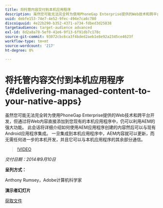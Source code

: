 ```yaml
---
title: 将托管内容交付到本机应用程序
description: 虽然您可能无法完全转为使用PhoneGap Enterprise提供的Web技术和跨平台开发，但通过将Web内容直接添加到您现有的本机应用程序中，仍可以利用AEM的强大功能。 此会话将详细介绍如何使用AEM应用程序创建的内容然后可以与现有Android应用程序集成。 一旦集成到本机应用程序中，AEM内容就可以更新，而无需任何进一步的本机开发，并且它可以与本机应用程序的其余部分通信。
uuid: debfe153-74e7-4e52-9fec-494e7ca6c780
discoiquuid: 4e22b290-b352-4371-a734-fdbed3d25838
targetaudience: target-audience advanced
exl-id: 8d2a8a78-5ef0-41e6-9f13-6f91db7c178c
source-git-commit: 93072cbc6ca3f4bded2aeb1e8e92a2345ce4623f
workflow-type: tm+mt
source-wordcount: '217'
ht-degree: 0%

---
```


# 将托管内容交付到本机应用程序{#delivering-managed-content-to-your-native-apps}

虽然您可能无法完全转为使用PhoneGap Enterprise提供的Web技术和跨平台开发，但通过将Web内容直接添加到您现有的本机应用程序中，仍可以利用AEM的强大功能。 此会话将详细介绍如何使用AEM应用程序创建的内容然后可以与现有Android应用程序集成。 一旦集成到本机应用程序中，AEM内容就可以更新，而无需任何进一步的本机开发，并且它可以与本机应用程序的其余部分通信。

>[!VIDEO](https://video.tv.adobe.com/v/19467/?quality=9)

*交付日期：2014年9月10日*

**呈列方式：**

Anthony Rumsey，Adobe计算机科学家

**演示者幻灯片**

[获取文件](assets/9-10-2014-delivering-managed-content-to-your-native-apps.pdf)
<!--
[Get back to the Overview](https://helpx.adobe.com/experience-manager/kt/eseminars/gems/aem-index.html)
-->
